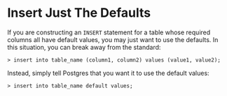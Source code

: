 # Insert Just The Defaults

If you are constructing an `INSERT` statement for a table whose required
columns all have default values, you may just want to use the defaults. In
this situation, you can break away from the standard:

```
> insert into table_name (column1, column2) values (value1, value2);
```

Instead, simply tell Postgres that you want it to use the default values:

```
> insert into table_name default values;
```
